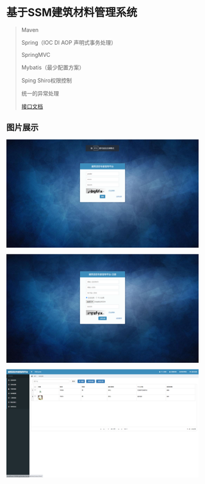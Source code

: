 # 基于SSM建筑材料管理系统
>Maven
>
>Spring（IOC DI AOP 声明式事务处理）
>
>SpringMVC
>
>Mybatis（最少配置方案）
>
>Sping Shiro权限控制
>
>统一的异常处理
>
>[接口文档](https://www.showdoc.cc/865490711161933 "Editor.md")

## 图片展示

![登录](https://github.com/jkermeng/xmzj/blob/master/projectImgs/login.png?raw=true)

![注册](https://github.com/jkermeng/xmzj/blob/master/projectImgs/regist.png?raw=true)

![展示页](https://github.com/jkermeng/xmzj/blob/master/projectImgs/index.png?raw=true)
